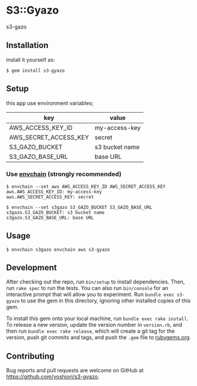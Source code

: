 # S3::Gyazo

s3-gazo

## Installation

install it yourself as:

    $ gem install s3-gyazo

## Setup

this app use environment variables;

key|value
-----|-----
AWS_ACCESS_KEY_ID| my-access-key
AWS_SECRET_ACCESS_KEY| secret
S3_GAZO_BUCKET| s3 bucket name
S3_GAZO_BASE_URL| base URL


### Use [envchain](https://github.com/sorah/envchain) (strongly recommended)

```
$ envchain --set aws AWS_ACCESS_KEY_ID AWS_SECRET_ACCESS_KEY
aws.AWS_ACCESS_KEY_ID: my-access-key
aws.AWS_SECRET_ACCESS_KEY: secret

$ envchain --set s3gazo S3_GAZO_BUCKET S3_GAZO_BASE_URL
s3gazo.S3_GAZO_BUCKET: s3 bucket name
s3gazo.S3_GAZO_BASE_URL: base URL
```

## Usage

```
$ envchain s3gazo envchain aws s3-gyazo
```

## Development

After checking out the repo, run `bin/setup` to install dependencies. Then, run `rake spec` to run the tests. You can also run `bin/console` for an interactive prompt that will allow you to experiment. Run `bundle exec s3-gyazo` to use the gem in this directory, ignoring other installed copies of this gem.

To install this gem onto your local machine, run `bundle exec rake install`. To release a new version, update the version number in `version.rb`, and then run `bundle exec rake release`, which will create a git tag for the version, push git commits and tags, and push the `.gem` file to [rubygems.org](https://rubygems.org).

## Contributing

Bug reports and pull requests are welcome on GitHub at https://github.com/yoshiori/s3-gyazo.
